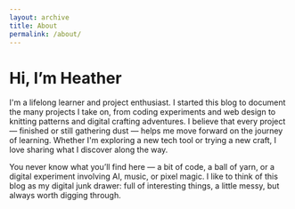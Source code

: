 ```yaml
---
layout: archive
title: About
permalink: /about/
---
```

# Hi, I’m Heather

I'm a lifelong learner and project enthusiast. I started this blog to document the many projects I take on, from coding experiments and web design to knitting patterns and digital crafting adventures. I believe that every project — finished or still gathering dust — helps me move forward on the journey of learning. Whether I'm exploring a new tech tool or trying a new craft, I love sharing what I discover along the way.

You never know what you’ll find here — a bit of code, a ball of yarn, or a digital experiment involving AI, music, or pixel magic. I like to think of this blog as my digital junk drawer: full of interesting things, a little messy, but always worth digging through.
